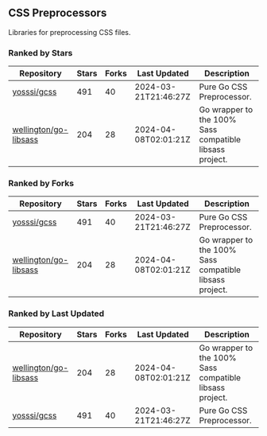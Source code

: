 ## CSS Preprocessors

Libraries for preprocessing CSS files.

### Ranked by Stars

| Repository | Stars | Forks | Last Updated | Description | 
|------------|-------|-------|--------------|-------------|
| [yosssi/gcss](https://github.com/yosssi/gcss) | 491 | 40 | 2024-03-21T21:46:27Z |  Pure Go CSS Preprocessor. |
| [wellington/go-libsass](https://github.com/wellington/go-libsass) | 204 | 28 | 2024-04-08T02:01:21Z |  Go wrapper to the 100% Sass compatible libsass project. |

### Ranked by Forks

| Repository | Stars | Forks | Last Updated | Description | 
|------------|-------|-------|--------------|-------------|
| [yosssi/gcss](https://github.com/yosssi/gcss) | 491 | 40 | 2024-03-21T21:46:27Z |  Pure Go CSS Preprocessor. |
| [wellington/go-libsass](https://github.com/wellington/go-libsass) | 204 | 28 | 2024-04-08T02:01:21Z |  Go wrapper to the 100% Sass compatible libsass project. |

### Ranked by Last Updated

| Repository | Stars | Forks | Last Updated | Description | 
|------------|-------|-------|--------------|-------------|
| [wellington/go-libsass](https://github.com/wellington/go-libsass) | 204 | 28 | 2024-04-08T02:01:21Z |  Go wrapper to the 100% Sass compatible libsass project. |
| [yosssi/gcss](https://github.com/yosssi/gcss) | 491 | 40 | 2024-03-21T21:46:27Z |  Pure Go CSS Preprocessor. |

